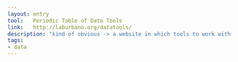 ```yaml
---
layout: entry
tool:	Periodic Table of Data Tools
link:	http://laburbano.org/datatools/
description: "kind of obvious -> a website in which tools to work with data are presented as a periodic table"
tags:
- data
---
```

